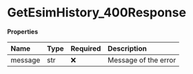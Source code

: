 # GetEsimHistory_400Response

**Properties**

| Name    | Type | Required | Description          |
| :------ | :--- | :------- | :------------------- |
| message | str  | ❌       | Message of the error |
